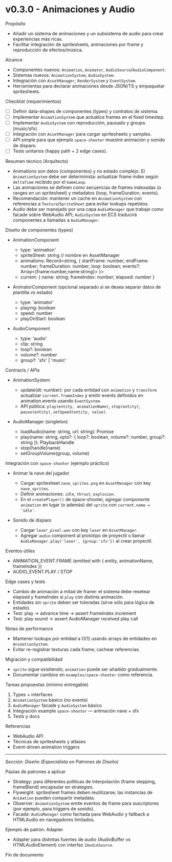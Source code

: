 # v0.3.0 - Animaciones y Audio

Propósito

- Añadir un sistema de animaciones y un subsistema de audio para crear experiencias más ricas.
- Facilitar integración de spritesheets, animaciones por frame y reproducción de efectos/música.

Alcance

- Componentes nuevos: `Animation`, `Animator`, `AudioSource`/`AudioComponent`.
- Sistemas nuevos: `AnimationSystem`, `AudioSystem`.
- Integración con `AssetManager`, `RenderSystem` y `EventSystem`.
- Herramientas para declarar animaciones desde JSON/TS y empaquetar spritesheets.

Checklist (requerimientos)

- [ ] Definir data-shapes de componentes (types) y contratos de sistema.
- [ ] Implementar `AnimationSystem` que actualice frames en el fixed timestep.
- [ ] Implementar `AudioSystem` con reproducción, pausado y groups (music/sfx).
- [ ] Integración con `AssetManager` para cargar spritesheets y samples.
- [ ] API simple para que ejemplo `space-shooter` muestre animación y sonido de disparo.
- [ ] Tests unitarios (happy path + 2 edge cases).

Resumen técnico (Arquitecto)

- Animations son datos (componentes) y no estado complejo. El `AnimationSystem` debe ser determinista: actualizar frame index según `deltaTime` recibido por el `GameLoop`.
- Las animaciones se definen como secuencias de frames indexadas (o ranges en un spritesheet) y metadatos (loop, frameDuration, events).
- Recomendación: mantener un cache en `AnimationSystem` con referencias a `Texture`/`SpriteSheet` para evitar lookups repetidos.
- Audio debe ser manejado por una capa `AudioManager` que trabaje como facade sobre WebAudio API; `AudioSystem` en ECS traducirá componentes a llamadas a `AudioManager`.

Diseño de componentes (types)

- AnimationComponent
  - type: 'animation'
  - spriteSheet: string  // nombre en AssetManager
  - animations: Record<string, { startFrame: number; endFrame: number; frameDuration: number; loop: boolean; events?: Array<{frame:number,name:string}> }>
  - current: { name: string; frameIndex: number; elapsed: number }

- AnimatorComponent (opcional separado si se desea separar datos de plantilla vs estado)
  - type: 'animator'
  - playing: boolean
  - speed: number
  - playOnStart: boolean

- AudioComponent
  - type: 'audio'
  - clip: string
  - loop?: boolean
  - volume?: number
  - group?: 'sfx' | 'music'

Contracts / APIs

- AnimationSystem
  - update(dt: number): por cada entidad con `animation` y `transform` actualizar `current.frameIndex` y emitir events definidos en animation.events usando `EventSystem`.
  - API pública: `play(entity, animationName)`, `stop(entity)`, `pause(entity)`, `setSpeed(entity, value)`.

- AudioManager (singleton)
  - loadAudio(name: string, url: string): Promise<void>
  - play(name: string, opts?: { loop?: boolean, volume?: number, group?: string }): PlaybackHandle
  - stop(handle|name)
  - setGroupVolume(group, volume)

Integración con `space-shooter` (ejemplo práctico)

- Animar la nave del jugador
  - Cargar spritesheet `nave_sprites.png` en `AssetManager` con key `nave_sprites`.
  - Definir animaciones: `idle`, `thrust`, `explosion`.
  - En el `createPlayer()` de space-shooter, agregar componente `animation` en lugar (o además) del `sprite` con `current.name = 'idle'`.

- Sonido de disparo
  - Cargar `laser_pixel.wav` con key `laser` en `AssetManager`.
  - Agregar `audio` component al prototipo de proyectil o llamar `AudioManager.play('laser', {group:'sfx'})` al crear proyectil.

Eventos útiles

- ANIMATION_EVENT.FRAME (emitted with { entity, animationName, frameIndex })
- AUDIO_EVENT.PLAY / STOP

Edge cases y tests

- Cambio de animación a mitad de frame: el sistema debe resetear elapsed y frameIndex si `play` con distinta animación.
- Entidades sin `sprite` deben ser toleradas (sirve sólo para lógica de estado).
- Test: play -> advance time -> assert frameIndex increment
- Test: play sound -> assert AudioManager received play call

Notas de performance

- Mantener lookups por entidad a O(1) usando arrays de entidades en `AnimationSystem`.
- Evitar re-registrar texturas cada frame; cachear referencias.

Migración y compatibilidad

- `sprite` sigue existiendo; `animation` puede ser añadido gradualmente.
- Documentar cambios en `examples/space-shooter` como referencia.

Tareas propuestas (mínimo entregable)

1. Types + interfaces
2. `AnimationSystem` básico (no events)
3. `AudioManager` facade y `AudioSystem` básico
4. Integración example `space-shooter` — animación nave + sfx
5. Tests y docs

Referencias

- WebAudio API
- Técnicas de spritesheets y atlases
- Event-driven animation triggers

---

_Sección: Diseño (Especialista en Patrones de Diseño)_

Pautas de patrones a aplicar

- Strategy: para diferentes políticas de interpolación (frame stepping, frameBlend) encapsular en strategies.
- Flyweight: spritesheet frames deben reutilizarse; las instancias de `Animation` pueden compartir metadata.
- Observer: `AnimationSystem` emite eventos de frame para suscriptores (por ejemplo, para triggers de sonido).
- Facade: `AudioManager` como fachada para WebAudio y fallback a HTMLAudio en navegadores limitados.

Ejemplo de patrón: Adapter

- Adapter para distintas fuentes de audio (AudioBuffer vs HTMLAudioElement) con interfaz `IAudioSource`.

Fin de documento
